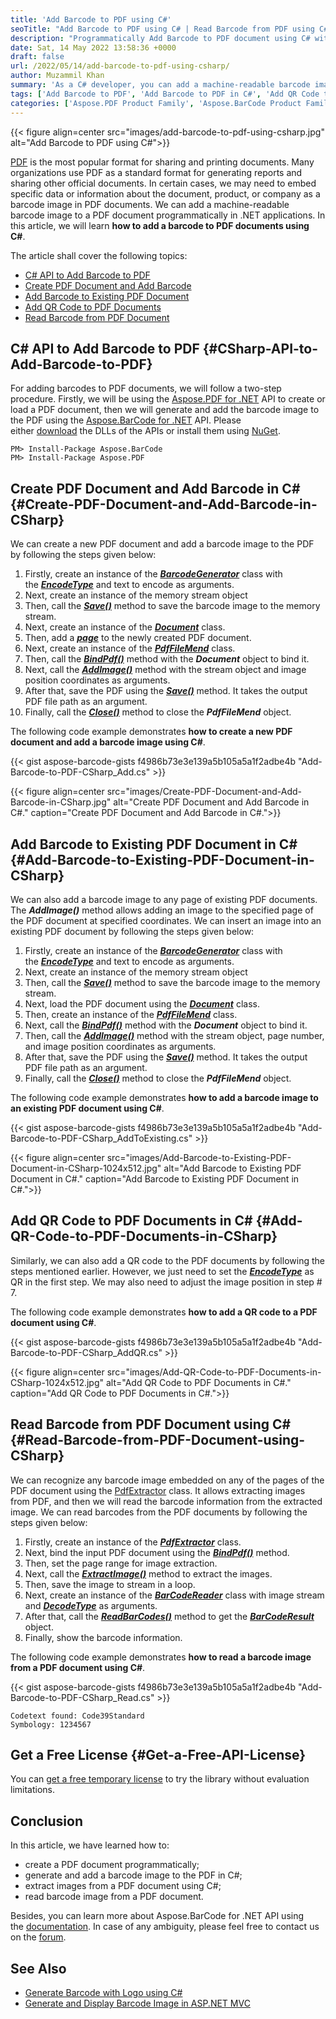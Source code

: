 ```yaml
---
title: 'Add Barcode to PDF using C#'
seoTitle: "Add Barcode to PDF using C# | Read Barcode from PDF using C#"
description: "Programmatically Add Barcode to PDF document using C# with Aspose.BarCode for .NET API. Recognize and read barcode from PDF document using C#."
date: Sat, 14 May 2022 13:58:36 +0000
draft: false
url: /2022/05/14/add-barcode-to-pdf-using-csharp/
author: Muzammil Khan
summary: 'As a C# developer, you can add a machine-readable barcode image to a PDF document programmatically in .NET applications. In this article, you will learn how to add a barcode to PDF documents and read barcode from PDF using C#.'
tags: ['Add Barcode to PDF', 'Add Barcode to PDF in C#', 'Add QR Code to PDF', 'Add QR Code to PDF C#', 'C# API to Add Barcode to PDF', 'C# Barcode API', 'Embed Barcode in PDF C#', 'Read Barcode from PDF', 'Read Barcode from PDF in C#']
categories: ['Aspose.PDF Product Family', 'Aspose.BarCode Product Family']
---
```




{{< figure align=center src="images/add-barcode-to-pdf-using-csharp.jpg" alt="Add Barcode to PDF using C#">}}


[PDF][1] is the most popular format for sharing and printing documents. Many organizations use PDF as a standard format for generating reports and sharing other official documents. In certain cases, we may need to embed specific data or information about the document, product, or company as a barcode image in PDF documents. We can add a machine-readable barcode image to a PDF document programmatically in .NET applications. In this article, we will learn **how to add a barcode to PDF documents using C#**.

The article shall cover the following topics:

*   [C# API to Add Barcode to PDF][2]
*   [Create PDF Document and Add Barcode][3]
*   [Add Barcode to Existing PDF Document][4]
*   [Add QR Code to PDF Documents][5]
*   [Read Barcode from PDF Document][6]

## C# API to Add Barcode to PDF {#CSharp-API-to-Add-Barcode-to-PDF}

For adding barcodes to PDF documents, we will follow a two-step procedure. Firstly, we will be using the [Aspose.PDF for .NET][7] API to create or load a PDF document, then we will generate and add the barcode image to the PDF using the [Aspose.BarCode for .NET][8] API. Please either [download][9] the DLLs of the APIs or install them using [NuGet][10].

```
PM> Install-Package Aspose.BarCode
PM> Install-Package Aspose.PDF
```

## Create PDF Document and Add Barcode in C# {#Create-PDF-Document-and-Add-Barcode-in-CSharp}

We can create a new PDF document and add a barcode image to the PDF by following the steps given below:

1.  Firstly, create an instance of the **_[BarcodeGenerator][11]_** class with the _**[EncodeType][12]**_ and text to encode as arguments.
2.  Next, create an instance of the memory stream object
3.  Then, call the [**_Save()_**][13] method to save the barcode image to the memory stream.
4.  Next, create an instance of the **_[Document][14]_** class.
5.  Then, add a **_[page][15]_** to the newly created PDF document.
6.  Next, create an instance of the **_[PdfFileMend][16]_** class.
7.  Then, call the **_[BindPdf()][17]_** method with the **_Document_** object to bind it.
8.  Next, call the **_[AddImage()][18]_** method with the stream object and image position coordinates as arguments.
9.  After that, save the PDF using the **_[Save()][19]_** method. It takes the output PDF file path as an argument.
10.  Finally, call the **_[Close()][20]_** method to close the **_PdfFileMend_** object.

The following code example demonstrates **how to create a new PDF document and add a barcode image using C#**.

{{< gist aspose-barcode-gists f4986b73e3e139a5b105a5a1f2adbe4b "Add-Barcode-to-PDF-CSharp_Add.cs" >}}



{{< figure align=center src="images/Create-PDF-Document-and-Add-Barcode-in-CSharp.jpg" alt="Create PDF Document and Add Barcode in C#." caption="Create PDF Document and Add Barcode in C#.">}}


## Add Barcode to Existing PDF Document in C# {#Add-Barcode-to-Existing-PDF-Document-in-CSharp}

We can also add a barcode image to any page of existing PDF documents. The **_AddImage()_** method allows adding an image to the specified page of the PDF document at specified coordinates. We can insert an image into an existing PDF document by following the steps given below:

1.  Firstly, create an instance of the **_[BarcodeGenerator][21]_** class with the _**[EncodeType][22]**_ and text to encode as arguments.
2.  Next, create an instance of the memory stream object
3.  Then, call the [**_Save()_**][23] method to save the barcode image to the memory stream.
4.  Next, load the PDF document using the **_[Document][24]_** class.
5.  Then, create an instance of the **_[PdfFileMend][25]_** class.
6.  Next, call the **_[BindPdf()][26]_** method with the **_Document_** object to bind it.
7.  Then, call the **_[AddImage()][27]_** method with the stream object, page number, and image position coordinates as arguments.
8.  After that, save the PDF using the **_[Save()][28]_** method. It takes the output PDF file path as an argument.
9.  Finally, call the **_[Close()][29]_** method to close the **_PdfFileMend_** object.

The following code example demonstrates **how to add a barcode image to an existing PDF document using C#**.

{{< gist aspose-barcode-gists f4986b73e3e139a5b105a5a1f2adbe4b "Add-Barcode-to-PDF-CSharp_AddToExisting.cs" >}}



{{< figure align=center src="images/Add-Barcode-to-Existing-PDF-Document-in-CSharp-1024x512.jpg" alt="Add Barcode to Existing PDF Document in C#." caption="Add Barcode to Existing PDF Document in C#.">}}


## Add QR Code to PDF Documents in C# {#Add-QR-Code-to-PDF-Documents-in-CSharp}

Similarly, we can also add a QR code to the PDF documents by following the steps mentioned earlier. However, we just need to set the _**[EncodeType][30]**_ as QR in the first step. We may also need to adjust the image position in step # 7.

The following code example demonstrates **how to add a QR code to a PDF document using C#**.

{{< gist aspose-barcode-gists f4986b73e3e139a5b105a5a1f2adbe4b "Add-Barcode-to-PDF-CSharp_AddQR.cs" >}}



{{< figure align=center src="images/Add-QR-Code-to-PDF-Documents-in-CSharp-1024x512.jpg" alt="Add QR Code to PDF Documents in C#." caption="Add QR Code to PDF Documents in C#.">}}


## Read Barcode from PDF Document using C# {#Read-Barcode-from-PDF-Document-using-CSharp}

We can recognize any barcode image embedded on any of the pages of the PDF document using the [PdfExtractor][31] class. It allows extracting images from PDF, and then we will read the barcode information from the extracted image. We can read barcodes from the PDF documents by following the steps given below:

1.  Firstly, create an instance of the **_[PdfExtractor][32]_** class.
2.  Next, bind the input PDF document using the **_[BindPdf()][33]_** method.
3.  Then, set the page range for image extraction.
4.  Next, call the **_[ExtractImage()][34]_** method to extract the images.
5.  Then, save the image to stream in a loop.
6.  Next, create an instance of the **_[BarCodeReader][35]_** class with image stream and **_[DecodeType][36]_** as arguments.
7.  After that, call the **_[ReadBarCodes()][37]_** method to get the **_[BarCodeResult][38]_** object.
8.  Finally, show the barcode information.

The following code example demonstrates **how to read a barcode image from a PDF document using C#**.

{{< gist aspose-barcode-gists f4986b73e3e139a5b105a5a1f2adbe4b "Add-Barcode-to-PDF-CSharp_Read.cs" >}}

```
Codetext found: Code39Standard
Symbology: 1234567
```

## Get a Free License {#Get-a-Free-API-License}

You can [get a free temporary license][39] to try the library without evaluation limitations.

## Conclusion

In this article, we have learned how to:

*   create a PDF document programmatically;
*   generate and add a barcode image to the PDF in C#;
*   extract images from a PDF document using C#;
*   read barcode image from a PDF document.

Besides, you can learn more about Aspose.BarCode for .NET API using the [documentation][40]. In case of any ambiguity, please feel free to contact us on the [forum][41].

## See Also

*   [Generate Barcode with Logo using C#][42]
*   [Generate and Display Barcode Image in ASP.NET MVC][43]




[1]: https://docs.fileformat.com/pdf/
[2]: #CSharp-API-to-Add-Barcode-to-PDF
[3]: #Create-PDF-Document-and-Add-Barcode-in-CSharp
[4]: #Add-Barcode-to-Existing-PDF-Document-in-CSharp
[5]: #Add-QR-Code-to-PDF-Documents-in-CSharp
[6]: #Read-Barcode-from-PDF-Document-using-CSharp
[7]: https://products.aspose.com/finance/net
[8]: https://products.aspose.com/barcode/net/
[9]: https://downloads.aspose.com/barcode/net
[10]: https://www.nuget.org/packages/aspose.barcode
[11]: https://apireference.aspose.com/barcode/net/aspose.barcode.generation/barcodegenerator
[12]: https://apireference.aspose.com/barcode/net/aspose.barcode.generation/encodetypes
[13]: https://apireference.aspose.com/barcode/net/aspose.barcode.generation.barcodegenerator/save/methods/2
[14]: https://apireference.aspose.com/pdf/net/aspose.pdf/document
[15]: https://apireference.aspose.com/pdf/net/aspose.pdf/page
[16]: https://apireference.aspose.com/pdf/net/aspose.pdf.facades/pdffilemend
[17]: https://apireference.aspose.com/pdf/net/aspose.pdf.facades/facade/methods/bindpdf
[18]: https://apireference.aspose.com/pdf/net/aspose.pdf.facades/pdffilemend/methods/addimage
[19]: https://apireference.aspose.com/pdf/net/aspose.pdf.facades.pdffilemend/save/methods/1
[20]: https://apireference.aspose.com/pdf/net/aspose.pdf.facades/pdffilemend/methods/close
[21]: https://apireference.aspose.com/barcode/net/aspose.barcode.generation/barcodegenerator
[22]: https://apireference.aspose.com/barcode/net/aspose.barcode.generation/encodetypes
[23]: https://apireference.aspose.com/barcode/net/aspose.barcode.generation.barcodegenerator/save/methods/2
[24]: https://apireference.aspose.com/pdf/net/aspose.pdf/document
[25]: https://apireference.aspose.com/pdf/net/aspose.pdf.facades/pdffilemend
[26]: https://apireference.aspose.com/pdf/net/aspose.pdf.facades/facade/methods/bindpdf
[27]: https://apireference.aspose.com/pdf/net/aspose.pdf.facades/pdffilemend/methods/addimage
[28]: https://apireference.aspose.com/pdf/net/aspose.pdf.facades.pdffilemend/save/methods/1
[29]: https://apireference.aspose.com/pdf/net/aspose.pdf.facades/pdffilemend/methods/close
[30]: https://apireference.aspose.com/barcode/net/aspose.barcode.generation/encodetypes
[31]: https://apireference.aspose.com/pdf/net/aspose.pdf.facades/pdfextractor
[32]: https://apireference.aspose.com/pdf/net/aspose.pdf.facades/pdfextractor
[33]: https://apireference.aspose.com/pdf/net/aspose.pdf.facades.pdfextractor/bindpdf/methods/1
[34]: https://apireference.aspose.com/pdf/net/aspose.pdf.facades/pdfextractor/methods/extractimage
[35]: https://apireference.aspose.com/barcode/net/aspose.barcode.barcoderecognition/barcodereader
[36]: https://apireference.aspose.com/barcode/net/aspose.barcode.barcoderecognition/barcodereader/constructors/2
[37]: https://apireference.aspose.com/barcode/net/aspose.barcode.barcoderecognition/barcodereader/methods/readbarcodes
[38]: https://apireference.aspose.com/barcode/net/aspose.barcode.barcoderecognition/barcoderesult
[39]: https://purchase.aspose.com/temporary-license
[40]: https://docs.aspose.com/barcode/net/
[41]: https://forum.aspose.com/c/barcode/13
[42]: https://blog.aspose.com/2022/04/23/generate-barcode-with-logo-using-csharp/
[43]: https://blog.aspose.com/2022/04/04/generate-and-display-barcode-image-in-asp-net-mvc/




